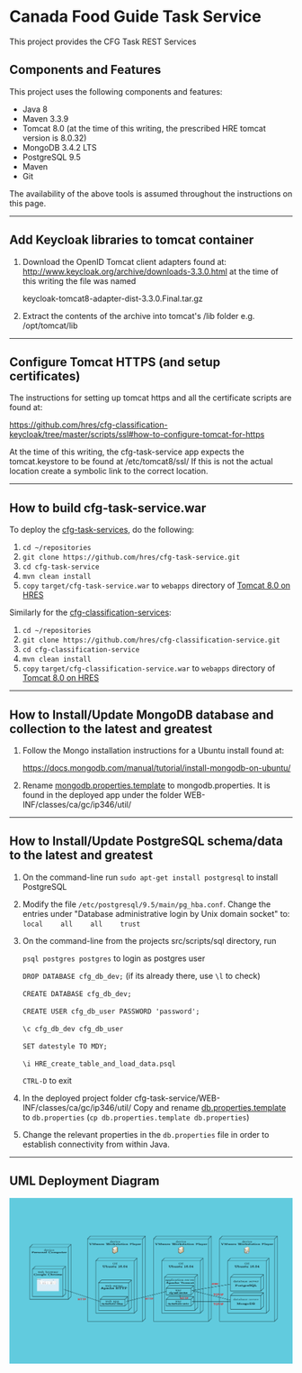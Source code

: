 # Canada Food Guide Task Service

This project provides the CFG Task REST Services

## Components and Features

This project uses the following components and features:

* Java       8
* Maven      3.3.9
* Tomcat     8.0  (at the time of this writing, the prescribed HRE tomcat version is 8.0.32)
* MongoDB    3.4.2 LTS
* PostgreSQL 9.5
* Maven
* Git

The availability of the above tools is assumed throughout the instructions on this page.

---

## Add Keycloak libraries to tomcat container

1. Download the OpenID Tomcat client adapters found at:
http://www.keycloak.org/archive/downloads-3.3.0.html at the time of this writing the file was named

	keycloak-tomcat8-adapter-dist-3.3.0.Final.tar.gz

2. Extract the contents of the archive into tomcat's /lib folder e.g. /opt/tomcat/lib

---

## Configure Tomcat HTTPS (and setup certificates)

The instructions for setting up tomcat https and all the certificate scripts are found at:

https://github.com/hres/cfg-classification-keycloak/tree/master/scripts/ssl#how-to-configure-tomcat-for-https

At the time of this writing, the cfg-task-service app expects the tomcat.keystore to be found at /etc/tomcat8/ssl/
If this is not the actual location create a symbolic link to the correct location.

---

## How to build cfg-task-service.war

To deploy the [cfg-task-services], do the following:

1. `cd ~/repositories`
2. `git clone https://github.com/hres/cfg-task-service.git`
3. `cd cfg-task-service`
4. `mvn clean install`
5. `copy` `target/cfg-task-service.war` to `webapps` directory of [Tomcat 8.0 on HRES]

Similarly for the [cfg-classification-services]:

1. `cd ~/repositories`
2. `git clone https://github.com/hres/cfg-classification-service.git`
3. `cd cfg-classification-service`
4. `mvn clean install`
5. `copy` `target/cfg-classification-service.war` to `webapps` directory of [Tomcat 8.0 on HRES]

---

## How to Install/Update MongoDB database and collection to the latest and greatest 
1.  Follow the Mongo installation instructions for a Ubuntu install found at:

	https://docs.mongodb.com/manual/tutorial/install-mongodb-on-ubuntu/

2.  Rename [mongodb.properties.template] to mongodb.properties. It is found in the deployed app under the folder WEB-INF/classes/ca/gc/ip346/util/

---

## How to Install/Update PostgreSQL schema/data to the latest and greatest

1. On the command-line run `sudo apt-get install postgresql` to install PostgreSQL
2. Modify the file `/etc/postgresql/9.5/main/pg_hba.conf`.  Change the entries under "Database administrative login by Unix domain socket" to:
`local`&nbsp;&nbsp;&nbsp;&nbsp;&nbsp;&nbsp;&nbsp;&nbsp;`all`&nbsp;&nbsp;&nbsp;&nbsp;&nbsp;&nbsp;&nbsp;&nbsp;`all`&nbsp;&nbsp;&nbsp;&nbsp;&nbsp;&nbsp;&nbsp;&nbsp;`trust`
3. On the command-line from the projects src/scripts/sql directory, run

	`psql postgres postgres` to login as postgres user

	`DROP DATABASE cfg_db_dev;` (if its already there, use `\l` to check)
	
	`CREATE DATABASE cfg_db_dev;`
	
	`CREATE USER cfg_db_user PASSWORD 'password';`
	
	`\c cfg_db_dev cfg_db_user`
	
	`SET datestyle TO MDY;`
	
	`\i HRE_create_table_and_load_data.psql`
	
	`CTRL-D` to exit
	
4. In the deployed project folder cfg-task-service/WEB-INF/classes/ca/gc/ip346/util/  Copy and rename [db.properties.template] to `db.properties` (`cp db.properties.template db.properties`)
5. Change the relevant properties in the `db.properties` file in order to establish connectivity from within Java.

---


## UML Deployment Diagram

![UML Deployment Diagram](src/main/resources/UML-deployment-diagram.png "UML Deployment Diagram")

[//]: # (These are the references links used in the body of this note and get stripped out when the markdown processor does its thing.  There is no need to format nicely because it should not be seen.)

[install-mongodb-on-ubuntu]:        <https://docs.mongodb.com/manual/tutorial/install-mongodb-on-ubuntu/>
[cfg-task-services]:                <https://github.com/hres/cfg-task-service.git>
[cfg-classification-services]:      <https://github.com/hres/cfg-classification-service.git>
[Tomcat 8.0 on HRES]:               <https://java-dev.hres.ca>
[Test]:                             <https://java-dev.hres.ca/cfg-task-service/service/datasets/status>
[mongodb.properties.template]:      <https://github.com/hres/cfg-task-service/blob/master/src/main/java/ca/gc/ip346/util/mongodb.properties.template>
[db.properties.template]:           <https://github.com/hres/cfg-task-service/blob/master/src/main/java/ca/gc/ip346/util/db.properties.template>
